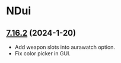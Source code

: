 # NDui

## [7.16.2](https://github.com/siweia/NDui/tree/7.16.2) (2024-1-20)

- Add weapon slots into aurawatch option.
- Fix color picker in GUI.